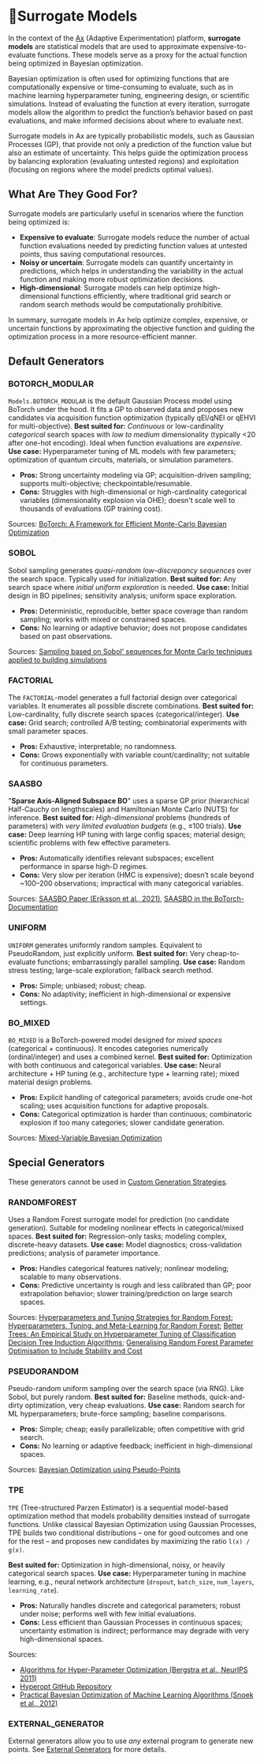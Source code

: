# 🧬Surrogate Models

<!-- What are Surrogate Models and when to use which one? -->

<!-- Category: Models -->

<div id="toc"></div>

In the context of the [Ax](https://ax.dev/) (Adaptive Experimentation) platform, **surrogate models** are statistical models that are used to approximate expensive-to-evaluate functions. These models serve as a proxy for the actual function being optimized in Bayesian optimization.

Bayesian optimization is often used for optimizing functions that are computationally expensive or time-consuming to evaluate, such as in machine learning hyperparameter tuning, engineering design, or scientific simulations. Instead of evaluating the function at every iteration, surrogate models allow the algorithm to predict the function’s behavior based on past evaluations, and make informed decisions about where to evaluate next.

Surrogate models in Ax are typically probabilistic models, such as Gaussian Processes (GP), that provide not only a prediction of the function value but also an estimate of uncertainty. This helps guide the optimization process by balancing exploration (evaluating untested regions) and exploitation (focusing on regions where the model predicts optimal values).

## What Are They Good For?

Surrogate models are particularly useful in scenarios where the function being optimized is:

- **Expensive to evaluate**: Surrogate models reduce the number of actual function evaluations needed by predicting function values at untested points, thus saving computational resources.
- **Noisy or uncertain**: Surrogate models can quantify uncertainty in predictions, which helps in understanding the variability in the actual function and making more robust optimization decisions.
- **High-dimensional**: Surrogate models can help optimize high-dimensional functions efficiently, where traditional grid search or random search methods would be computationally prohibitive.

In summary, surrogate models in Ax help optimize complex, expensive, or uncertain functions by approximating the objective function and guiding the optimization process in a more resource-efficient manner.

## Default Generators

### BOTORCH_MODULAR

`Models.BOTORCH_MODULAR` is the default Gaussian Process model using BoTorch under the hood. It fits a GP to observed data and proposes new candidates via acquisition function optimization (typically qEI/qNEI or qEHVI for multi-objective).
**Best suited for:** *Continuous* or low-cardinality *categorical* search spaces with *low to medium* dimensionality (typically <20 after one-hot encoding). Ideal when function evaluations are *expensive*.
**Use case:** Hyperparameter tuning of ML models with few parameters; optimization of quantum circuits, materials, or simulation parameters.
- **Pros:** Strong uncertainty modeling via GP; acquisition-driven sampling; supports multi-objective; checkpointable/resumable.
- **Cons:** Struggles with high-dimensional or high-cardinality categorical variables (dimensionality explosion via OHE); doesn't scale well to thousands of evaluations (GP training cost).

Sources: [BoTorch: A Framework for Efficient Monte-Carlo Bayesian Optimization](https://arxiv.org/abs/1910.06403)

### SOBOL

Sobol sampling generates *quasi-random low-discrepancy sequences* over the search space. Typically used for initialization.
**Best suited for:** Any search space where *initial uniform exploration* is needed.
**Use case:** Initial design in BO pipelines; sensitivity analysis; uniform space exploration.
- **Pros:** Deterministic, reproducible, better space coverage than random sampling; works with mixed or constrained spaces.
- **Cons:** No learning or adaptive behavior; does not propose candidates based on past observations.

Sources: [Sampling based on Sobol' sequences for Monte Carlo techniques applied to building simulations](https://publica.fraunhofer.de/handle/publica/375074)

### FACTORIAL

The `FACTORIAL`-model generates a full factorial design over categorical variables. It enumerates all possible discrete combinations.
**Best suited for:** Low-cardinality, fully discrete search spaces (categorical/integer).
**Use case:** Grid search; controlled A/B testing; combinatorial experiments with small parameter spaces.
- **Pros:** Exhaustive; interpretable; no randomness.
- **Cons:** Grows exponentially with variable count/cardinality; not suitable for continuous parameters.

### SAASBO

"**Sparse Axis-Aligned Subspace BO**" uses a sparse GP prior (hierarchical Half-Cauchy on lengthscales) and Hamiltonian Monte Carlo (NUTS) for inference.
**Best suited for:** *High-dimensional* problems (hundreds of parameters) with *very limited evaluation budgets* (e.g., ≤100 trials).
**Use case:** Deep learning HP tuning with large config spaces; material design; scientific problems with few effective parameters.
- **Pros:** Automatically identifies relevant subspaces; excellent performance in sparse high-D regimes.
- **Cons:** Very slow per iteration (HMC is expensive); doesn’t scale beyond ~100–200 observations; impractical with many categorical variables.

Sources: [SAASBO Paper (Eriksson et al., 2021)](https://arxiv.org/abs/2006.04492), [SAASBO in the BoTorch-Documentation](https://botorch.org/docs/tutorials/saasbo)

### UNIFORM

`UNIFORM` generates uniformly random samples. Equivalent to PseudoRandom, just explicitly uniform.
**Best suited for:** Very cheap-to-evaluate functions; embarrassingly parallel sampling.
**Use case:** Random stress testing; large-scale exploration; fallback search method.
- **Pros:** Simple; unbiased; robust; cheap.
- **Cons:** No adaptivity; inefficient in high-dimensional or expensive settings.

### BO_MIXED

`BO_MIXED` is a BoTorch-powered model designed for *mixed spaces* (categorical + continuous). It encodes categories numerically (ordinal/integer) and uses a combined kernel.
**Best suited for:** Optimization with both continuous and categorical variables.
**Use case:** Neural architecture + HP tuning (e.g., architecture type + learning rate); mixed material design problems.
- **Pros:** Explicit handling of categorical parameters; avoids crude one-hot scaling; uses acquisition functions for adaptive proposals.
- **Cons:** Categorical optimization is harder than continuous; combinatoric explosion if too many categories; slower candidate generation.

Sources: [Mixed-Variable Bayesian Optimization](https://arxiv.org/abs/1907.01329)

## Special Generators

These generators cannot be used in [Custom Generation Strategies](tutorials?tutorial=custom_generation_strategy).

### RANDOMFOREST

Uses a Random Forest surrogate model for prediction (no candidate generation). Suitable for modeling nonlinear effects in categorical/mixed spaces.
**Best suited for:** Regression-only tasks; modeling complex, discrete-heavy datasets.
**Use case:** Model diagnostics; cross-validation predictions; analysis of parameter importance.
- **Pros:** Handles categorical features natively; nonlinear modeling; scalable to many observations.
- **Cons:** Predictive uncertainty is rough and less calibrated than GP; poor extrapolation behavior; slower training/prediction on large search spaces.

Sources: [Hyperparameters and Tuning Strategies for Random Forest](https://arxiv.org/abs/1804.03515);
[Hyperparameters, Tuning, and Meta-Learning for Random Forest](https://edoc.ub.uni-muenchen.de/24557/1/Probst_Philipp.pdf);
[Better Trees: An Empirical Study on Hyperparameter Tuning of Classification Decision Tree Induction Algorithms](https://arxiv.org/abs/1812.02207);
[Generalising Random Forest Parameter Optimisation to Include Stability and Cost](https://arxiv.org/abs/1706.09865)

### PSEUDORANDOM

Pseudo-random uniform sampling over the search space (via RNG). Like Sobol, but purely random.
**Best suited for:** Baseline methods, quick-and-dirty optimization, very cheap evaluations.
**Use case:** Random search for ML hyperparameters; brute-force sampling; baseline comparisons.
- **Pros:** Simple; cheap; easily parallelizable; often competitive with grid search.
- **Cons:** No learning or adaptive feedback; inefficient in high-dimensional spaces.

Sources: [Bayesian Optimization using Pseudo-Points](https://arxiv.org/abs/1910.05484)

### TPE

`TPE` (Tree-structured Parzen Estimator) is a sequential model-based optimization method that models probability densities instead of surrogate functions. Unlike classical Bayesian Optimization using Gaussian Processes, TPE builds two conditional distributions – one for good outcomes and one for the rest – and proposes new candidates by maximizing the ratio `l(x) / g(x)`.

**Best suited for:** Optimization in high-dimensional, noisy, or heavily categorical search spaces.
**Use case:** Hyperparameter tuning in machine learning, e.g., neural network architecture (`dropout`, `batch_size`, `num_layers`, `learning_rate`).
- **Pros:** Naturally handles discrete and categorical parameters; robust under noise; performs well with few initial evaluations.
- **Cons:** Less efficient than Gaussian Processes in continuous spaces; uncertainty estimation is indirect; performance may degrade with very high-dimensional spaces.

Sources:
- [Algorithms for Hyper-Parameter Optimization (Bergstra et al., NeurIPS 2011)](https://proceedings.neurips.cc/paper_files/paper/2011/file/86e8f7ab32cfd12577bc2619bc635690-Paper.pdf)
- [Hyperopt GitHub Repository](https://github.com/hyperopt/hyperopt)
- [Practical Bayesian Optimization of Machine Learning Algorithms (Snoek et al., 2012)](https://arxiv.org/abs/1206.2944)

### EXTERNAL_GENERATOR

External generators allow you to use *any* external program to generate new points. See [External Generators](tutorials?tutorial=external_generator) for more details.

